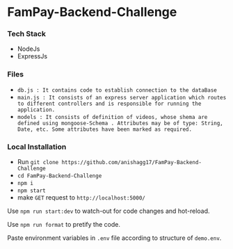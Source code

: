 # FamPay-Backend-Challenge

### Tech Stack

- NodeJs
- ExpressJs

### Files

- `db.js : It contains code to establish connection to the dataBase`
- `main.js : It consists of an express server application which routes to different controllers and is responsible for running the application.`
- `models : It consists of definition of videos, whose shema are defined using mongoose-Schema . Attributes may be of type: String, Date, etc. Some attributes have been marked as required.`

### Local Installation

- Run `git clone https://github.com/anishagg17/FamPay-Backend-Challenge`
- `cd FamPay-Backend-Challenge`
- `npm i`
- `npm start`
- make `GET` request to `http://localhost:5000/`

Use `npm run start:dev` to watch-out for code changes and hot-reload.

Use `npm run format` to pretify the code.

Paste environment variables in `.env` file according to structure of `demo.env`.

